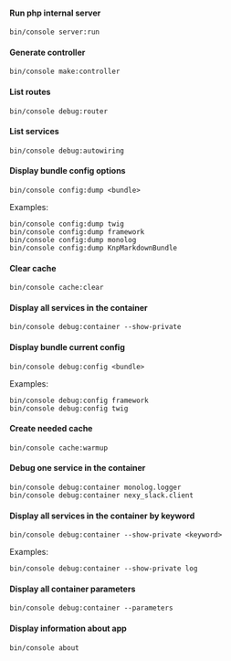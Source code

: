 #### Run php internal server
```
bin/console server:run
```
#### Generate controller
```
bin/console make:controller
```
#### List routes
```
bin/console debug:router
```
#### List services
```
bin/console debug:autowiring
```
#### Display bundle config options
```
bin/console config:dump <bundle>
```
Examples:
```
bin/console config:dump twig
bin/console config:dump framework
bin/console config:dump monolog
bin/console config:dump KnpMarkdownBundle
```
#### Clear cache
```
bin/console cache:clear
```
#### Display all services in the container
```
bin/console debug:container --show-private
```
#### Display bundle current config
```
bin/console debug:config <bundle>
```
Examples:
```
bin/console debug:config framework
bin/console debug:config twig
```
#### Create needed cache
```
bin/console cache:warmup
```
#### Debug one service in the container
```
bin/console debug:container monolog.logger
bin/console debug:container nexy_slack.client
```
#### Display all services in the container by keyword
```
bin/console debug:container --show-private <keyword>
```
Examples:
```
bin/console debug:container --show-private log
```
#### Display all container parameters
```
bin/console debug:container --parameters
```
#### Display information about app 
```
bin/console about
```